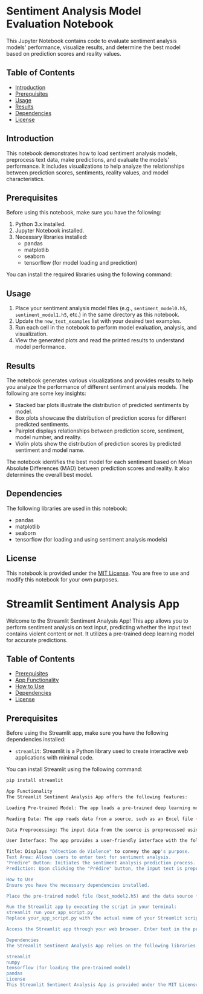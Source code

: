 # Sentiment Analysis Model Evaluation Notebook

This Jupyter Notebook contains code to evaluate sentiment analysis models' performance, visualize results, and determine the best model based on prediction scores and reality values.

## Table of Contents

- [Introduction](#introduction)
- [Prerequisites](#prerequisites)
- [Usage](#usage)
- [Results](#results)
- [Dependencies](#dependencies)
- [License](#license)

## Introduction

This notebook demonstrates how to load sentiment analysis models, preprocess text data, make predictions, and evaluate the models' performance. It includes visualizations to help analyze the relationships between prediction scores, sentiments, reality values, and model characteristics.

## Prerequisites

Before using this notebook, make sure you have the following:

1. Python 3.x installed.
2. Jupyter Notebook installed.
3. Necessary libraries installed:
   - pandas
   - matplotlib
   - seaborn
   - tensorflow (for model loading and prediction)

You can install the required libraries using the following command:



## Usage

1. Place your sentiment analysis model files (e.g., `sentiment_model0.h5`, `sentiment_model1.h5`, etc.) in the same directory as this notebook.
2. Update the `new_text_examples` list with your desired text examples.
3. Run each cell in the notebook to perform model evaluation, analysis, and visualization.
4. View the generated plots and read the printed results to understand model performance.

## Results

The notebook generates various visualizations and provides results to help you analyze the performance of different sentiment analysis models. The following are some key insights:

- Stacked bar plots illustrate the distribution of predicted sentiments by model.
- Box plots showcase the distribution of prediction scores for different predicted sentiments.
- Pairplot displays relationships between prediction score, sentiment, model number, and reality.
- Violin plots show the distribution of prediction scores by predicted sentiment and model name.

The notebook identifies the best model for each sentiment based on Mean Absolute Differences (MAD) between prediction scores and reality. It also determines the overall best model.

## Dependencies

The following libraries are used in this notebook:

- pandas
- matplotlib
- seaborn
- tensorflow (for loading and using sentiment analysis models)

## License

This notebook is provided under the [MIT License](LICENSE). You are free to use and modify this notebook for your own purposes.

# Streamlit Sentiment Analysis App

Welcome to the Streamlit Sentiment Analysis App! This app allows you to perform sentiment analysis on text input, predicting whether the input text contains violent content or not. It utilizes a pre-trained deep learning model for accurate predictions.

## Table of Contents

- [Prerequisites](#prerequisites)
- [App Functionality](#app-functionality)
- [How to Use](#how-to-use)
- [Dependencies](#dependencies)
- [License](#license)

## Prerequisites

Before using the Streamlit app, make sure you have the following dependencies installed:

- `streamlit`: Streamlit is a Python library used to create interactive web applications with minimal code.

You can install Streamlit using the following command:
```bash
pip install streamlit

App Functionality
The Streamlit Sentiment Analysis App offers the following features:

Loading Pre-trained Model: The app loads a pre-trained deep learning model for sentiment analysis. This model has been trained to classify input text as containing violence or not.

Reading Data: The app reads data from a source, such as an Excel file (Dataset.xlsx), which is similar to the data used for training the sentiment analysis model.

Data Preprocessing: The input data from the source is preprocessed using the Tokenizer and pad_sequences functions. This prepares the input text for accurate model predictions.

User Interface: The app provides a user-friendly interface with the following components:

Title: Displays "Détection de Violence" to convey the app's purpose.
Text Area: Allows users to enter text for sentiment analysis.
"Prédire" Button: Initiates the sentiment analysis prediction process.
Prediction: Upon clicking the "Prédire" button, the input text is preprocessed, and the model predicts whether violence is detected in the text. The prediction is presented to the user.

How to Use
Ensure you have the necessary dependencies installed.

Place the pre-trained model file (best_model2.h5) and the data source file (Dataset.xlsx) in the same directory as the Streamlit app script.

Run the Streamlit app by executing the script in your terminal:
streamlit run your_app_script.py
Replace your_app_script.py with the actual name of your Streamlit script.

Access the Streamlit app through your web browser. Enter text in the provided text area and click the "Prédire" button to receive a sentiment analysis prediction.

Dependencies
The Streamlit Sentiment Analysis App relies on the following libraries:

streamlit
numpy
tensorflow (for loading the pre-trained model)
pandas
License
This Streamlit Sentiment Analysis App is provided under the MIT License. You are free to use and modify this app for your own purposes.
